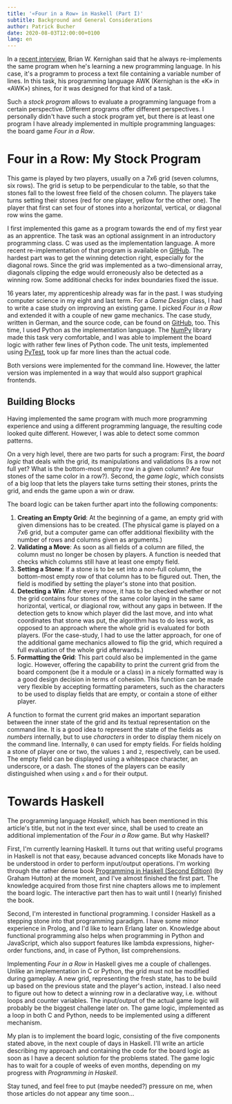 ```yaml
---
title: '«Four in a Row» in Haskell (Part I)'
subtitle: Background and General Considerations
author: Patrick Bucher
date: 2020-08-03T12:00:00+0100
lang: en
---
```


In a [recent interview](https://youtu.be/O9upVbGSBFo?t=3741), Brian W. Kernighan
said that he always re-implements the same program when he's learning a new
programming language. In his case, it's a programm to process a text file
containing a variable number of lines. In this task, his programming language
AWK (Kernighan is the «K» in «AWK») shines, for it was designed for that kind of
a task.

Such a _stock program_ allows to evaluate a programming language from a certain
perspective. Different programs offer different perspectives. I personally
didn't have such a stock program yet, but there is at least one program I have
already implemented in multiple programming languages: the board game _Four in a
Row_.

# Four in a Row: My Stock Program

This game is played by two players, usually on a 7x6 grid (seven columns, six
rows). The grid is setup to be perpendicular to the table, so that the stones
fall to the lowest free field of the chosen column. The players take turns
setting their stones (red for one player, yellow for the other one). The player
that first can set four of stones into a horizontal, vertical, or diagonal row
wins the game.

I first implemented this game as a program towards the end of my first year as
an apprentice. The task was an optional assignment in an introductory
programming class. C was used as the implementation language. A more recent
re-implementation of that program is available on
[GitHub](https://github.com/patrickbucher/prog/blob/master/vier_gewinnt/vier_gewinnt.c).
The hardest part was to get the winning detection right, especially for the
diagonal rows. Since the grid was implemented as a two-dimensional array,
diagonals clipping the edge would erroneously also be detected as a winning row.
Some additional checks for index boundaries fixed the issue.

16 years later, my apprenticeship already was far in the past. I was studying
computer science in my eight and last term. For a _Game Design_ class, I had to
write a case study on improving an existing game. I picked _Four in a Row_ and
extended it with a couple of new game mechanics. The case study, written in
German, and the source code, can be found on
[GitHub](https://github.com/patrickbucher/v13r93w1nn7), too. This time, I used
Python as the implementation language. The [NumPy](https://numpy.org/) library
made this task very comfortable, and I was able to implement the board logic
with rather few lines of Python code. The unit tests, implemented using
[PyTest](https://docs.pytest.org/en/stable/), took up far more lines than the
actual code.

Both versions were implemented for the command line. However, the latter
version was implemented in a way that would also support graphical frontends.

## Building Blocks

Having implemented the same program with much more programming experience and
using a different programming language, the resulting code looked quite
different. However, I was able to detect some common patterns.

On a very high level, there are two parts for such a program: First, the _board
logic_ that deals with the grid, its manipulations and validations (Is a row not
full yet?  What is the bottom-most empty row in a given column? Are four stones
of the same color in a row?). Second, the _game logic_, which consists of a big
loop that lets the players take turns setting their stones, prints the grid, and
ends the game upon a win or draw.

The board logic can be taken further apart into the following components:

1. **Creating an Empty Grid**: At the beginning of a game, an empty grid with
   given dimensions has to be created. (The physical game is played on a 7x6
   grid, but a computer game can offer additional flexibility with the number of
   rows and columns given as arguments.)
2. **Validating a Move**: As soon as all fields of a column are filled, the
   column must no longer be chosen by players. A function is needed that checks
   which columns still have at least one empty field.
3. **Setting a Stone**: If a stone is to be set into a non-full column, the
   bottom-most empty row of that column has to be figured out. Then, the field
   is modified by setting the player's stone into that position.
4. **Detecting a Win**: After every move, it has to be checked whether or not
   the grid contains four stones of the same color laying in the same
   horizontal, vertical, or diagional row, without any gaps in between. If the
   detection gets to know which player did the last move, and into what
   coordinates that stone was put, the algorithm has to do less work, as opposed
   to an approach where the whole grid is evaluated for both players. (For the
   case-study, I had to use the latter approach, for one of the additional game
   mechanics allowed to flip the grid, which required a full evaluation of the
   whole grid afterwards.)
5. **Formatting the Grid**: This part could also be implemented in the game
   logic.  However, offering the capability to print the current grid from the
   board component (be it a module or a class) in a nicely formatted way is a
   good design decision in terms of cohesion. This function can be made very
   flexible by accepting formatting parameters, such as the characters to be
   used to display fields that are empty, or contain a stone of either player.

A function to format the current grid makes an important separation between the
inner state of the grid and its textual representation on the command line. It
is a good idea to represent the state of the fields as _numbers_ internally,
but to use _characters_ in order to display them nicely on the command line.
Internally, `0` can used for empty fields. For fields holding a stone of player
one or two, the values `1` and `2`, respectively, can be used. The empty field
can be displayed using a whitespace character, an underscore, or a dash. The
stones of the players can be easily distinguished when using `x` and `o` for
their output.

# Towards Haskell

The programming language _Haskell_, which has been mentioned in this article's
title, but not in the text ever since, shall be used to create an additional
implementation of the _Four in a Row_ game. But why Haskell?

First, I'm currently learning Haskell. It turns out that writing useful programs
in Haskell is not that easy, because advanced concepts like Monads have to be
understood in order to perform input/output operations. I'm working through the
rather dense book [Programming in Haskell (Second
Edition)](https://www.cs.nott.ac.uk/~pszgmh/pih.html) (by Graham Hutton) at the
moment, and I've almost finished the first part. The knowledge acquired from
those first nine chapters allows me to implement the board logic. The
interactive part then has to wait until I (nearly) finished the book.

Second, I'm interested in functional programming. I consider Haskell as a
stepping stone into that programming paradigm. I have some minor experience in
Prolog, and I'd like to learn Erlang later on. Knowledge about functional
programming also helps when programming in Python and JavaScript, which also
support features like lambda expressions, higher-order functions, and, in case
of Python, list comprehensions.

Implementing _Four in a Row_ in Haskell gives me a couple of challenges.
Unlike an implementation in C or Python, the grid must not be modified during
gameplay. A new grid, representing the fresh state, has to be build up based on
the previous state and the player's action, instead. I also need to figure out
how to detect a winning row in a declarative way, i.e. without loops and
counter variables. The input/output of the actual game logic will probably be
the biggest challenge later on. The game logic, implemented as a loop in both C
and Python, needs to be implemented using a different mechanism.

My plan is to implement the board logic, consisting of the five components
stated above, in the next couple of days in Haskell. I'll write an article
describing my approach and containing the code for the board logic as soon as I
have a decent solution for the problems stated. The game logic has to wait for a
couple of weeks of even months, depending on my progress with _Programming in
Haskell_.

Stay tuned, and feel free to put (maybe needed?) pressure on me, when those
articles do not appear any time soon…
